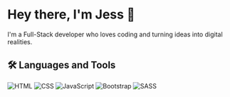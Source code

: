 # Hey there, I'm Jess 👋
I'm a Full-Stack developer who loves coding and turning ideas into digital realities.

## 🛠️ Languages and Tools
![HTML](https://img.shields.io/badge/HTML-282C34?logo=html5&logoColor=E34F26)
![CSS](https://img.shields.io/badge/CSS-282C34?logo=css3&logoColor=1572B6)
![JavaScript](https://img.shields.io/badge/JavaScript-282C34?logo=javascript&logoColor=F7DF1E)
![Bootstrap](https://img.shields.io/badge/Bootstrap-282C34?logo=bootstrap&logoColor=7952B3)
![SASS](https://img.shields.io/badge/SASS-282C34?logo=sass&logoColor=CC6699)


<!--
**JessFe/JessFe** is a ✨ _special_ ✨ repository because its `README.md` (this file) appears on your GitHub profile.

Here are some ideas to get you started:

- 🔭 I’m currently working on ...
- 🌱 I’m currently learning ...
- 👯 I’m looking to collaborate on ...
- 🤔 I’m looking for help with ...
- 💬 Ask me about ...
- 📫 How to reach me: ...
- 😄 Pronouns: ...
- ⚡ Fun fact: ...
-->
